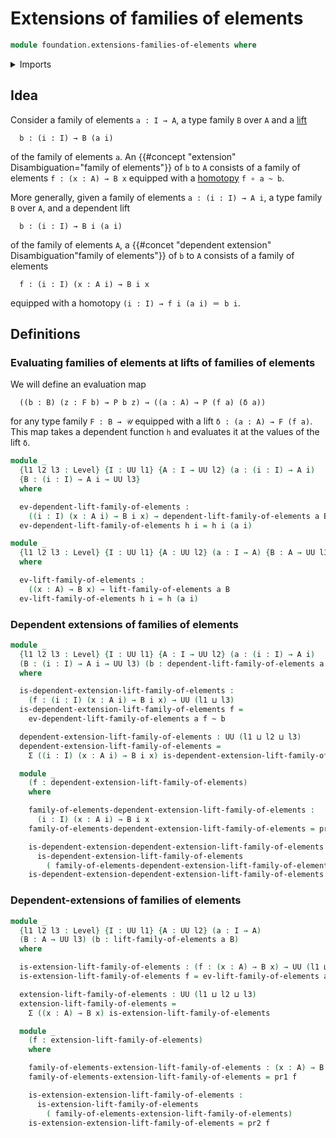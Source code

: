 # Extensions of families of elements

```agda
module foundation.extensions-families-of-elements where
```

<details><summary>Imports</summary>

```agda
open import foundation.dependent-pair-types
open import foundation.lifts-families-of-elements
open import foundation.universe-levels

open import foundation-core.function-types
open import foundation-core.homotopies
open import foundation-core.identity-types
```

</details>

## Idea

Consider a family of elements `a : I → A`, a type family `B` over `A` and a
[lift](foundation.lifts-families-of-elements.md)

```text
  b : (i : I) → B (a i)
```

of the family of elements `a`. An
{{#concept "extension" Disambiguation="family of elements"}} of `b` to `A`
consists of a family of elements `f : (x : A) → B x` equipped with a
[homotopy](foundation-core.homotopies.md) `f ∘ a ~ b`.

More generally, given a family of elements `a : (i : I) → A i`, a type family
`B` over `A`, and a dependent lift

```text
  b : (i : I) → B i (a i)
```

of the family of elements `A`, a
{{#concet "dependent extension" Disambiguation"family of elements"}} of `b` to
`A` consists of a family of elements

```text
  f : (i : I) (x : A i) → B i x
```

equipped with a homotopy `(i : I) → f i (a i) ＝ b i`.

## Definitions

### Evaluating families of elements at lifts of families of elements

We will define an evaluation map

```text
  ((b : B) (z : F b) → P b z) → ((a : A) → P (f a) (δ a))
```

for any type family `F : B → 𝒰` equipped with a lift `δ : (a : A) → F (f a)`.
This map takes a dependent function `h` and evaluates it at the values of the
lift `δ`.

```agda
module _
  {l1 l2 l3 : Level} {I : UU l1} {A : I → UU l2} (a : (i : I) → A i)
  {B : (i : I) → A i → UU l3}
  where

  ev-dependent-lift-family-of-elements :
    ((i : I) (x : A i) → B i x) → dependent-lift-family-of-elements a B
  ev-dependent-lift-family-of-elements h i = h i (a i)

module _
  {l1 l2 l3 : Level} {I : UU l1} {A : UU l2} (a : I → A) {B : A → UU l3}
  where

  ev-lift-family-of-elements :
    ((x : A) → B x) → lift-family-of-elements a B
  ev-lift-family-of-elements h i = h (a i)
```

### Dependent extensions of families of elements

```agda
module _
  {l1 l2 l3 : Level} {I : UU l1} {A : I → UU l2} (a : (i : I) → A i)
  (B : (i : I) → A i → UU l3) (b : dependent-lift-family-of-elements a B)
  where

  is-dependent-extension-lift-family-of-elements :
    (f : (i : I) (x : A i) → B i x) → UU (l1 ⊔ l3)
  is-dependent-extension-lift-family-of-elements f =
    ev-dependent-lift-family-of-elements a f ~ b

  dependent-extension-lift-family-of-elements : UU (l1 ⊔ l2 ⊔ l3)
  dependent-extension-lift-family-of-elements =
    Σ ((i : I) (x : A i) → B i x) is-dependent-extension-lift-family-of-elements

  module _
    (f : dependent-extension-lift-family-of-elements)
    where

    family-of-elements-dependent-extension-lift-family-of-elements :
      (i : I) (x : A i) → B i x
    family-of-elements-dependent-extension-lift-family-of-elements = pr1 f

    is-dependent-extension-dependent-extension-lift-family-of-elements :
      is-dependent-extension-lift-family-of-elements
        ( family-of-elements-dependent-extension-lift-family-of-elements)
    is-dependent-extension-dependent-extension-lift-family-of-elements = pr2 f
```

### Dependent-extensions of families of elements

```agda
module _
  {l1 l2 l3 : Level} {I : UU l1} {A : UU l2} (a : I → A)
  (B : A → UU l3) (b : lift-family-of-elements a B)
  where

  is-extension-lift-family-of-elements : (f : (x : A) → B x) → UU (l1 ⊔ l3)
  is-extension-lift-family-of-elements f = ev-lift-family-of-elements a f ~ b

  extension-lift-family-of-elements : UU (l1 ⊔ l2 ⊔ l3)
  extension-lift-family-of-elements =
    Σ ((x : A) → B x) is-extension-lift-family-of-elements

  module _
    (f : extension-lift-family-of-elements)
    where

    family-of-elements-extension-lift-family-of-elements : (x : A) → B x
    family-of-elements-extension-lift-family-of-elements = pr1 f

    is-extension-extension-lift-family-of-elements :
      is-extension-lift-family-of-elements
        ( family-of-elements-extension-lift-family-of-elements)
    is-extension-extension-lift-family-of-elements = pr2 f
```
